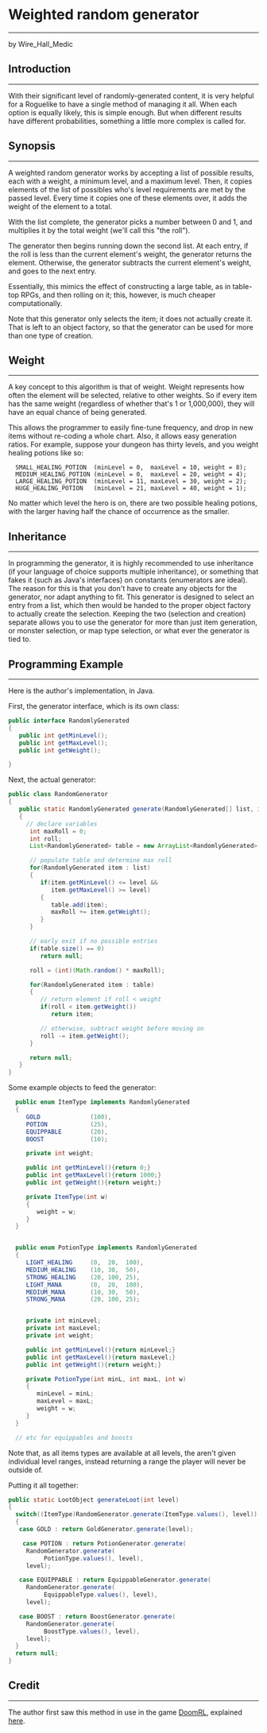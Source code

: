 # Weighted random generator

---

by Wire_Hall_Medic

## Introduction

---

With their significant level of randomly-generated content, it is very helpful for a Roguelike to have a single method of managing it all. When each option is equally likely, this is simple enough. But when different results have different probabilities, something a little more complex is called for.

## Synopsis

---

A weighted random generator works by accepting a list of possible results, each with a weight, a minimum level, and a maximum level. Then, it copies elements of the list of possibles who's level requirements are met by the passed level. Every time it copies one of these elements over, it adds the weight of the element to a total.

With the list complete, the generator picks a number between 0 and 1, and multiplies it by the total weight (we'll call this "the roll").

The generator then begins running down the second list. At each entry, if the roll is less than the current element's weight, the generator returns the element. Otherwise, the generator subtracts the current element's weight, and goes to the next entry.

Essentially, this mimics the effect of constructing a large table, as in table-top RPGs, and then rolling on it; this, however, is much cheaper computationally.

Note that this generator only selects the item; it does not actually create it. That is left to an object factory, so that the generator can be used for more than one type of creation.

## Weight

---

A key concept to this algorithm is that of weight. Weight represents how often the element will be selected, relative to other weights. So if every item has the same weight (regardless of whether that's 1 or 1,000,000), they will have an equal chance of being generated.

This allows the programmer to easily fine-tune frequency, and drop in new items without re-coding a whole chart. Also, it allows easy generation ratios. For example, suppose your dungeon has thirty levels, and you weight healing potions like so:

```text
  SMALL_HEALING_POTION  (minLevel = 0,  maxLevel = 10, weight = 8);
  MEDIUM_HEALING_POTION (minLevel = 0,  maxLevel = 20, weight = 4);
  LARGE_HEALING_POTION  (minLevel = 11, maxLevel = 30, weight = 2);
  HUGE_HEALING_POTION   (minLevel = 21, maxLevel = 40, weight = 1);
```

No matter which level the hero is on, there are two possible healing potions, with the larger having half the chance of occurrence as the smaller.

## Inheritance

---

In programming the generator, it is highly recommended to use inheritance (if your language of choice supports multiple inheritance), or something that fakes it (such as Java's interfaces) on constants (enumerators are ideal). The reason for this is that you don't have to create any objects for the generator, nor adapt anything to fit. This generator is designed to select an entry from a list, which then would be handed to the proper object factory to actually create the selection. Keeping the two (selection and creation) separate allows you to use the generator for more than just item generation, or monster selection, or map type selection, or what ever the generator is tied to.

## Programming Example

---

Here is the author's implementation, in Java.

First, the generator interface, which is its own class:

```java
public interface RandomlyGenerated
{
   public int getMinLevel();
   public int getMaxLevel();
   public int getWeight();

}
```

Next, the actual generator:

```java
public class RandomGenerator
{
   public static RandomlyGenerated generate(RandomlyGenerated[] list, int level)
   {
     // declare variables
      int maxRoll = 0;
      int roll;
      List<RandomlyGenerated> table = new ArrayList<RandomlyGenerated>();

      // populate table and determine max roll
      for(RandomlyGenerated item : list)
      {
         if(item.getMinLevel() <= level &&
            item.getMaxLevel() >= level)
         {
            table.add(item);
            maxRoll += item.getWeight();
         }
      }

      // early exit if no possible entries
      if(table.size() == 0)
         return null;

      roll = (int)(Math.random() * maxRoll);

      for(RandomlyGenerated item : table)
      {
         // return element if roll < weight
         if(roll < item.getWeight())
            return item;

         // otherwise, subtract weight before moving on
         roll -= item.getWeight();
      }

      return null;
   }
}
```

Some example objects to feed the generator:

```java
  public enum ItemType implements RandomlyGenerated
  {
     GOLD              (100),
     POTION            (25),
     EQUIPPABLE        (20),
     BOOST             (10);

     private int weight;

     public int getMinLevel(){return 0;}
     public int getMaxLevel(){return 1000;}
     public int getWeight(){return weight;}

     private ItemType(int w)
     {
        weight = w;
     }
  }


  public enum PotionType implements RandomlyGenerated
  {
     LIGHT_HEALING     (0,  20,  100),
     MEDIUM_HEALING    (10, 30,  50),
     STRONG_HEALING    (20, 100, 25),
     LIGHT_MANA        (0,  20,  100),
     MEDIUM_MANA       (10, 30,  50),
     STRONG_MANA       (20, 100, 25);


     private int minLevel;
     private int maxLevel;
     private int weight;

     public int getMinLevel(){return minLevel;}
     public int getMaxLevel(){return maxLevel;}
     public int getWeight(){return weight;}

     private PotionType(int minL, int maxL, int w)
     {
        minLevel = minL;
        maxLevel = maxL;
        weight = w;
     }
  }

  // etc for equippables and boosts
```

Note that, as all items types are available at all levels, the aren't given individual level ranges, instead returning a range the player will never be outside of.

Putting it all together:

```java
public static LootObject generateLoot(int level)
{
  switch((ItemType)RandomGenerator.generate(ItemType.values(), level))
  {
   case GOLD : return GoldGenerator.generate(level);

    case POTION : return PotionGenerator.generate(
     RandomGenerator.generate(
          PotionType.values(), level),
     level);

   case EQUIPPABLE : return EquippableGenerator.generate(
     RandomGenerator.generate(
          EquippableType.values(), level),
     level);

   case BOOST : return BoostGenerator.generate(
     RandomGenerator.generate(
          BoostType.values(), level),
     level);
  }
  return null;
}
```

## Credit

---

The author first saw this method in use in the game [DoomRL](doomrl.md), explained [here](http://doom.chaosforge.org/wiki/Monster_Generation).
